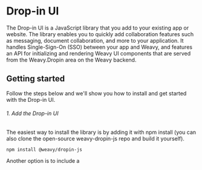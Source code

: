 # Drop-in UI

The Drop-in UI is a JavaScript library that you add to your existing app or website. The library enables you to quickly add collaboration features such as messaging, document collaboration, and more to your application. It handles Single-Sign-On (SSO) between your app and Weavy, and features an API for initializing and rendering Weavy UI components that are served from the Weavy.Dropin area on the Weavy backend.

## Getting started
Follow the steps below and we'll show you how to install and get started with the Drop-in UI.

###### 1. Add the Drop-in UI
The easiest way to install the library is by adding it with npm install (you can also clone the open-source weavy-dropin-js repo and build it yourself).
```JS
npm install @weavy/dropin-js
```
Another option is to include a <script> tag in the <head> element of your page (in the example below we reference a pre-built version from the [jsDelivr CDN](https://www.jsdelivr.com/))
```HTML
<script src="https://cdn.jsdelivr.net/npm/@weavy/dropin-js/dist/weavy-dropin.js" crossorigin="anonymous"></script>
```

###### 2. Initialize Weavy
The Weavy instance is the main entry point for the Drop-in UI. It sets up an authenticated connection to your Weavy backend and handles realtime communication, event distribution, and more.

The minimum configuration requires the url to your Weavy backend and a tokenFactory function that is reponsible for providing an access_token for your authenticated user. Check out the [authentication documentation](https://www.weavy.com/docs/frontend/drop-in/authentication) for details on how to implement this function.
  
```JavaScript
// import Weavy if you are using npm and a build system such as webpack
import Weavy from "@weavy/dropin-js";

const weavy = new Weavy({
  url: "{WEAVY_BACKEND_URL}",
  tokenFactory: async () => "{ACCESS_TOKEN}"
});
```
  
###### 3. Add apps
After initializing the Weavy instance you can start adding Weavy apps (UI components) to your website. The apps are presented using server rendered HTML and integrated by the frontend using iframe technology. See [Working with apps](https://www.weavy.com/docs/frontend/drop-in/apps) and [Open and closing apps](https://www.weavy.com/docs/frontend/drop-in/open-close) for more information.

In the example below we inititialize a messenger app. As you can see you need to supply a DOM element (container) to place it in, for instance a <div>. The container can be referenced a DOM element or as a [css selector](https://developer.mozilla.org/en-US/docs/Web/CSS/CSS_Selectors). The app automatically adapts to the size of the container (if your container does not have a size the app will not be visible).
```HTML
<div id="messenger-container" style="height:600px;"></div>
```
```JavaScript
const messenger = weavy.app({ 
  type: "messenger",
  container: "#messenger-container"
})
```
  
## A complete example
Here is an example of how to bind the messenger app to a toggle button and display the number of unread messages. In this example we're loading the script from a CDN, but you could of course import it from npm instead.
  
```HTML
<head>
  ...
  <!-- Using package from CDN -->
  <script src="https://cdn.jsdelivr.net/npm/@weavy/dropin-js/dist/weavy-dropin.js" crossorigin="anonymous"></script>
  ...
</head>
<body>
  ...
  <!-- Messenger toggle button -->
  <button id="messenger-button">Messenger</button>
  ...
  <!-- A container to place the messenger in (height is used to define a size on the container) -->
  <div id="messenger-container" style="height: 600px"></div>
  ...
</body>
```
```JavaScript
const weavy = new Weavy({
  url: "{WEAVY_BACKEND_URL}",
  tokenFactory: async () => "{ACCESS_TOKEN}"
});

let messengerButton = document.getElementById("messenger-button");
let messengerContainer = document.getElementById("messenger-container");

let messenger = weavy.app({ 
  type: "messenger",
  container: messengerContainer,
  open: false,
  badge: true
});

// Let the button toggle the messenger on click
messengerButton.addEventListener("click", () => messenger.toggle());

// Add/remove classes on the container when the messenger is opened or closed
messenger.on("app-open", () => messengerContainer.classList.add("open"))
messenger.on("app-close", () => messengerContainer.classList.remove("open"));

// Update your UI with badge count from the messenger
messenger.on("badge", (e, badge) => { 
  messengerButton.innerText = "Unread conversations: " + badge.count; 
});
```

## Notes
Check out the full documentation at [this link](https://www.weavy.com/docs/frontend/drop-in).
